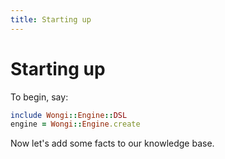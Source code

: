 ```yaml
---
title: Starting up
---
```


# Starting up

To begin, say:

```ruby
include Wongi::Engine::DSL
engine = Wongi::Engine.create
```

Now let's add some facts to our knowledge base.
